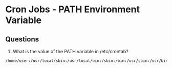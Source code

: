 # Cron Jobs - PATH Environment Variable

## Questions
1. What is the value of the PATH variable in /etc/crontab?
```
/home/user:/usr/local/sbin:/usr/local/bin:/sbin:/bin:/usr/sbin:/usr/bin
```